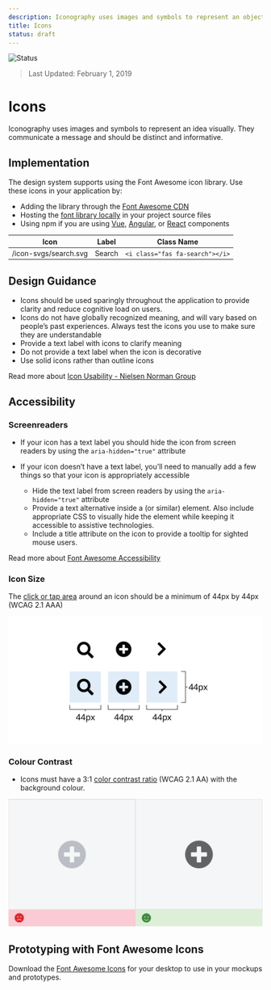 ```yaml
---
description: Iconography uses images and symbols to represent an object visually. They communicate a message and should be distinct and informative.
title: Icons
status: draft
---
```


![Status](https://img.shields.io/badge/Component-Draft-orange.svg)
> Last Updated: February 1, 2019

# Icons
Iconography uses images and symbols to represent an idea visually. They communicate a message and should be distinct and informative.

## Implementation
The design system supports using the Font Awesome icon library. Use these icons in your application by:
*	Adding the library through the [Font Awesome CDN](https://fontawesome.com/start)
*	Hosting the [font library locally](https://fontawesome.com/how-to-use/on-the-web/setup/hosting-font-awesome-yourself) in your project source files
*	Using npm if you are using [Vue](https://fontawesome.com/how-to-use/on-the-web/using-with/vuejs), [Angular](https://fontawesome.com/how-to-use/on-the-web/using-with/angular), or [React](https://fontawesome.com/how-to-use/on-the-web/using-with/angular) components

| Icon      | Label | Class Name |
| ----------- | ----------- | ----------- |
| /icon-svgs/search.svg | Search      | `<i class="fas fa-search"></i>`|

## Design Guidance
*	Icons should be used sparingly throughout the application to provide clarity and reduce cognitive load on users.
*	Icons do not have globally recognized meaning, and will vary based on people’s past experiences. Always test the icons you use to make sure they are understandable
*	Provide a text label with icons to clarify meaning
*	Do not provide a text label when the icon is decorative
*	Use solid icons rather than outline icons

Read more about [Icon Usability - Nielsen Norman Group](https://www.nngroup.com/articles/icon-usability/)

## Accessibility

### Screenreaders
* If your icon has a text label you should hide the icon from screen readers by using the `aria-hidden="true"` attribute

* If your icon doesn’t have a text label, you’ll need to manually add a few things so that your icon is appropriately accessible
  * Hide the text label from screen readers by using the `aria-hidden="true"` attribute
  *	Provide a text alternative inside a <span> (or similar) element. Also include appropriate CSS to visually hide the element while keeping it accessible to assistive technologies.
  *	Include a title attribute on the icon to provide a tooltip for sighted mouse users.

Read more about [Font Awesome Accessibility](https://fontawesome.com/how-to-use/on-the-web/other-topics/accessibility)

### Icon Size
The [click or tap area](https://www.w3.org/WAI/WCAG21/quickref/#target-size) around an icon should be a minimum of 44px by 44px (WCAG 2.1 AAA)

![Three icons that visually show a target area of 44px surrounding the icon](target-area.png)

### Colour Contrast
* Icons must have a 3:1 [color contrast ratio](https://www.w3.org/WAI/WCAG21/quickref/#non-text-contrast) (WCAG 2.1 AA) with the background colour.

![Two versions of the same icon with different contrast ratios](icon-contrast.png)

## Prototyping with Font Awesome Icons
Download the [Font Awesome Icons](https://fontawesome.com/how-to-use/on-the-desktop/setup/getting-started) for your desktop to use in your mockups and prototypes.
